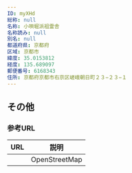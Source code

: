 ```yaml
---
ID: myXHd
総称: null
名称: 小唄堀派祖霊舎
名称読み: null
別名: null
都道府県: 京都府
区域: 京都市
緯度: 35.0153812
経度: 135.689097
郵便番号: 6168343
住所: 京都府京都市右京区嵯峨朝日町２３−２３−１
---
```


## その他

### 参考URL

| URL | 説明          |
| --- | ------------- |
|     | OpenStreetMap |
